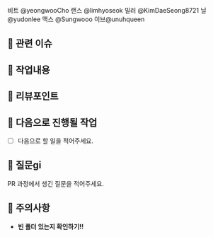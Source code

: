 <!-- reviewers 추가할 때 참고! -->
비트 @yeongwooCho 랜스 @limhyoseok 밀러 @KimDaeSeong8721 닐 @yudonlee 맥스 @Sungwooo 이브@unuhqueen

## 🍏 관련 이슈
<!-- 해당 PR과 관련된 이슈를 링크해주세요. -->

## 🍏 작업내용
<!-- 작업 내용과 이미지를 첨부해주세요. -->

## 🍏 리뷰포인트
<!-- 리뷰가 필요한 포인트와 해당 되는 커밋을 링크로 걸어주세요. -->

## 🍏 다음으로 진행될 작업
 - [ ] 다음으로 할 일을 적어주세요.

## 🍏 질문gi
PR 과정에서 생긴 질문을 적어주세요.

## 🍏 주의사항
- **빈 폴더 있는지 확인하기!!**
